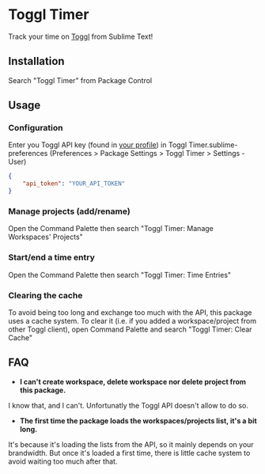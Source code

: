 # Toggl Timer

Track your time on [Toggl](https://www.toggl.com/) from Sublime Text!

## Installation

Search "Toggl Timer" from Package Control

## Usage

### Configuration

Enter you Toggl API key (found in [your profile](https://www.toggl.com/user/edit)) in Toggl Timer.sublime-preferences (Preferences > Package Settings > Toggl Timer > Settings - User)

```json
{
    "api_token": "YOUR_API_TOKEN"
}
```

### Manage projects (add/rename)

Open the Command Palette then search "Toggl Timer: Manage Workspaces' Projects"

### Start/end a time entry

Open the Command Palette then search "Toggl Timer: Time Entries"

### Clearing the cache

To avoid being too long and exchange too much with the API, this package uses a cache system. To clear it (i.e. if you added a workspace/project from other Toggl client), open Command Palette and search "Toggl Timer: Clear Cache"

## FAQ

* __I can't create workspace, delete workspace nor delete project from this package.__

I know that, and I can't. Unfortunatly the Toggl API doesn't allow to do so.

* __The first time the package loads the workspaces/projects list, it's a bit long.__

It's because it's loading the lists from the API, so it mainly depends on your brandwidth. But once it's loaded a first time, there is little cache system to avoid waiting too much after that.